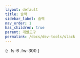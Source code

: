 ```yaml
---
layout: default
title: 슬랙
sidebar_label: 슬랙
nav_order: 1
has_children: true
parent: 개발도구
permalink: /docs/dev-tools/slack
---
```


{: .fs-6 .fw-300 }
